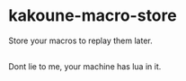 # kakoune-macro-store
Store your macros to replay them later.

##
Dont lie to me, your machine has lua in it.
